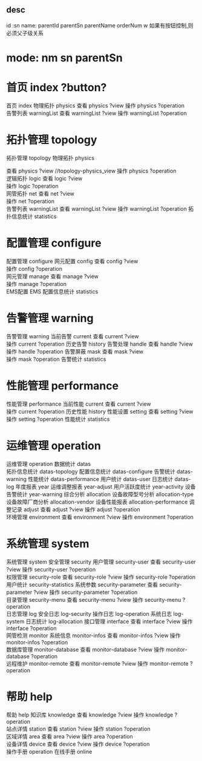 ## desc 
id :sn 
name:
parentId parentSn 
parentName 
orderNum w 
如果有按钮控制,则必须父子级关系

# mode:  nm sn  parentSn

#  首页 index  ?button?
首页 index
物理拓扑 physics
查看 physics ?view 
操作 physics ?operation  
告警列表 warningList
查看 warningList ?view 
操作 warningList ?operation
#  拓扑管理 topology 
拓扑管理 topology
物理拓扑 physics

查看 physics ?view  //topology-physics_view
操作 physics ?operation  
逻辑拓扑 logic
查看 logic ?view  
操作 logic ?operation  
网管拓扑 net
查看 net ?view  
操作 net ?operation  
告警列表 warningList
查看 warningList ?view 
操作 warningList ?operation
拓扑信息统计 statistics
#  配置管理 configure
配置管理 configure
网元配置 config
查看 config ?view  
操作 config ?operation  
网元管理 manage
查看 manage ?view  
操作 manage ?operation  
EMS配置 EMS 
配置信息统计 statistics
#  告警管理 warning
告警管理 warning
当前告警 current
查看 current ?view  
操作 current ?operation
历史告警 history
告警处理 handle
查看 handle ?view  
操作 handle ?operation
告警屏蔽 mask
查看 mask ?view  
操作 mask ?operation
告警统计 statistics
#  性能管理 performance
性能管理 performance
当前性能 current
查看 current ?view  
操作 current ?operation
历史性能 history
性能设置 setting
查看 setting ?view  
操作 setting ?operation
性能统计 statistics
#  运维管理 operation
运维管理 operation
数据统计 datas  
拓扑信息统计 datas-topology
配置信息统计 datas-configure
告警统计 datas-warning
性能统计 datas-performance
用户统计 datas-user
日志统计 datas-log
年度报表 year 
运维调整报表 year-adjust 
用户活跃度统计 year-activity
设备告警统计 year-warning
综合分析 allocation
设备故障型号分析 allocation-type
设备故障厂商分析 allocation-vendor
设备性能报表 allocation-performance
调整记录 adjust 
查看 adjust ?view 
操作 adjust ?operation   
环境管理 environment 
查看 environment ?view
操作 environment ?operation  
#  系统管理 system
系统管理 system
安全管理 security
用户管理 security-user 
查看 security-user ?view
操作 security-user ?operation  
权限管理 security-role
查看 security-role ?view
操作 security-role ?operation  
用户统计 security-statistics
系统参数 security-parameter
查看 security-parameter ?view
操作 security-parameter ?operation  
目录管理 security-menu
查看 security-menu ?view
操作 security-menu ?operation  
日志管理 log
安全日志 log-security
操作日志 log-operation
系统日志 log-system
日志统计 log-allocation
接口管理 interface
查看 interface ?view
操作 interface ?operation  
网管检测 monitor
系统信息 monitor-infos
查看 monitor-infos ?view
操作 monitor-infos ?operation  
数据库管理 monitor-database
查看 monitor-database ?view
操作 monitor-database ?operation  
远程维护 monitor-remote
查看 monitor-remote ?view
操作 monitor-remote ?operation  
#  帮助 help
帮助 help
知识库 knowledge
查看 knowledge ?view
操作 knowledge ?operation  
站点详情 station
查看 station ?view
操作 station ?operation  
区域详情 area
查看 area ?view
操作 area ?operation  
设备详情 device
查看 device ?view
操作 device ?operation  
操作手册 operation
在线手册 online